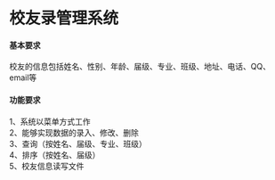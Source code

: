 # 校友录管理系统

#### 基本要求
校友的信息包括姓名、性别、年龄、届级、专业、班级、地址、电话、QQ、email等
#### 功能要求
1、系统以菜单方式工作<br>
2、能够实现数据的录入、修改、删除<br>
3、查询（按姓名、届级、专业、班级）<br>
4、排序（按姓名、届级）<br>
5、校友信息读写文件<br>
